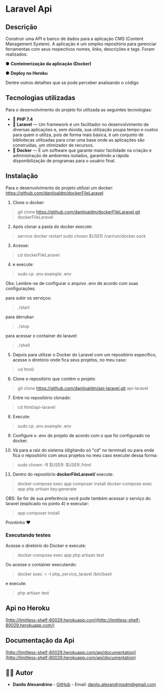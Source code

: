 

# Laravel Api
## Descrição

Construir uma API e banco de dados para a aplicação CMS (Content Management System). A aplicação é um simples repositório para gerenciar ferramentas com seus respectivos nomes, links, descrições e tags. Foram realizados:

● **Conteinerização da aplicação (Docker)**

● **Deploy no Heroku**

Dentre outros detalhes que se pode perceber analisando o código

## Tecnologias utilizadas

Para o desenvolvimento do projeto foi utilizada as seguintes tecnologias:

- :elephant: **PHP 7.4** 
- :small_red_triangle_down:  **Laravel** — Um framework é um facilitador no desenvolvimento de diversas aplicações e, sem dúvida, sua utilização poupa tempo e custos para quem o utiliza, pois de forma mais básica, é um conjunto de bibliotecas utilizadas para criar uma base onde as aplicações são construídas, um otimizador de recursos.
- :whale2: **Docker** — É um software que garante maior facilidade na criação e administração de ambientes isolados, garantindo a rápida disponibilização de programas para o usuário final.

## Instalação

Para o desenvolvimento do projeto utilizei um docker:
https://github.com/daniloaldm/dockerFileLaravel

1. Clone o docker:
> git clone https://github.com/daniloaldm/dockerFileLaravel.git dockerFileLaravel

2. Após clonar a pasta do docker execute:

> service docker restart sudo chown $USER /var/run/docker.sock

3. Acesse:
> cd dockerFileLaravel

4. e execute:
> sudo cp .env.example .env

Obs: Lembre-se de configurar o arquivo .env de acordo com suas configurações.

para subir os serviços:
> ./start

para derrubar: 
> ./stop

para acessar o container do laravel: 
> ./shell

5. Depois para utilizar o Docker do Laravel com um repositório específico, acesse o diretório onde fica seus projetos, no meu caso:

> cd html/

6. Clone o repositório que contém o projeto
> git clone  https://github.com/daniloaldm/api-laravel.git api-laravel

7. Entre no repositório clonado: 

> cd html/api-laravel

8. Execute: 

> sudo cp .env.example .env

9. Configure o .env do projeto de acordo com o que foi configurado no docker.

10. Vá para a raiz do sistema (digitando só "cd" no terminal) ou para onde fica o repositório com seus projetos no meu caso executei dessa forma:
> sudo chown -R $USER: $USER /html

11. Dentro do repositório **dockerFileLaravel/** execute:
> docker-compose exec app composer install
> docker-compose exec app php artisan key:generate

OBS: Se for de sua preferência você pode também acessar o serviço do laravel (explicado no ponto 4) e executar:
> app composer install

Prontinho :heart:

### Executando testes

Acesse o diretório do Docker e execute:

> docker-compose exec app php artisan test

Ou acesse o container executando:

> docker exec -i -t php_service_laravel /bin/bash

e execute:

> php artisan test


## Api no Heroku

[http://limitless-shelf-80029.herokuapp.com](http://limitless-shelf-80029.herokuapp.com/)

## Documentação da Api

[http://limitless-shelf-80029.herokuapp.com/api/documentation](http://limitless-shelf-80029.herokuapp.com/api/documentation)

## :man_technologist: Autor

- **Danilo Alexandrino** - [GitHub](https://github.com/daniloaldm) - Email: [danilo.alexandrinodm@gmail.com](mailto:danilo.alexandrinodm@gmail.com)
